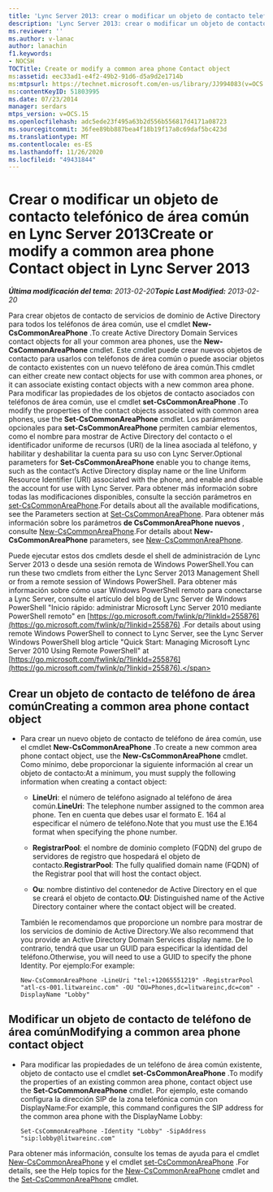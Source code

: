 ```yaml
---
title: 'Lync Server 2013: crear o modificar un objeto de contacto telefónico de área común'
description: 'Lync Server 2013: crear o modificar un objeto de contacto telefónico de área común.'
ms.reviewer: ''
ms.author: v-lanac
author: lanachin
f1.keywords:
- NOCSH
TOCTitle: Create or modify a common area phone Contact object
ms:assetid: eec33ad1-e4f2-49b2-91d6-d5a9d2e1714b
ms:mtpsurl: https://technet.microsoft.com/en-us/library/JJ994083(v=OCS.15)
ms:contentKeyID: 51803995
ms.date: 07/23/2014
manager: serdars
mtps_version: v=OCS.15
ms.openlocfilehash: adc5ede23f495a63b2d556b556817d4171a08723
ms.sourcegitcommit: 36fee89bb887bea4f18b19f17a8c69daf5bc423d
ms.translationtype: MT
ms.contentlocale: es-ES
ms.lasthandoff: 11/26/2020
ms.locfileid: "49431844"
---
```

# <a name="create-or-modify-a-common-area-phone-contact-object-in-lync-server-2013"></a><span data-ttu-id="b2b87-103">Crear o modificar un objeto de contacto telefónico de área común en Lync Server 2013</span><span class="sxs-lookup"><span data-stu-id="b2b87-103">Create or modify a common area phone Contact object in Lync Server 2013</span></span>

<div data-xmlns="http://www.w3.org/1999/xhtml">

<div class="topic" data-xmlns="http://www.w3.org/1999/xhtml" data-msxsl="urn:schemas-microsoft-com:xslt" data-cs="https://msdn.microsoft.com/">

<div data-asp="https://msdn2.microsoft.com/asp">



</div>

<div id="mainSection">

<div id="mainBody"><span data-ttu-id="b2b87-104">

<span> </span></span><span class="sxs-lookup"><span data-stu-id="b2b87-104">

<span> </span></span></span>

<span data-ttu-id="b2b87-105">_**Última modificación del tema:** 2013-02-20_</span><span class="sxs-lookup"><span data-stu-id="b2b87-105">_**Topic Last Modified:** 2013-02-20_</span></span>

<span data-ttu-id="b2b87-106">Para crear objetos de contacto de servicios de dominio de Active Directory para todos los teléfonos de área común, use el cmdlet **New-CsCommonAreaPhone** .</span><span class="sxs-lookup"><span data-stu-id="b2b87-106">To create Active Directory Domain Services contact objects for all your common area phones, use the **New-CsCommonAreaPhone** cmdlet.</span></span> <span data-ttu-id="b2b87-107">Este cmdlet puede crear nuevos objetos de contacto para usarlos con teléfonos de área común o puede asociar objetos de contacto existentes con un nuevo teléfono de área común.</span><span class="sxs-lookup"><span data-stu-id="b2b87-107">This cmdlet can either create new contact objects for use with common area phones, or it can associate existing contact objects with a new common area phone.</span></span> <span data-ttu-id="b2b87-108">Para modificar las propiedades de los objetos de contacto asociados con teléfonos de área común, use el cmdlet **set-CsCommonAreaPhone** .</span><span class="sxs-lookup"><span data-stu-id="b2b87-108">To modify the properties of the contact objects associated with common area phones, use the **Set-CsCommonAreaPhone** cmdlet.</span></span> <span data-ttu-id="b2b87-109">Los parámetros opcionales para **set-CsCommonAreaPhone** permiten cambiar elementos, como el nombre para mostrar de Active Directory del contacto o el identificador uniforme de recursos (URI) de la línea asociada al teléfono, y habilitar y deshabilitar la cuenta para su uso con Lync Server.</span><span class="sxs-lookup"><span data-stu-id="b2b87-109">Optional parameters for **Set-CsCommonAreaPhone** enable you to change items, such as the contact’s Active Directory display name or the line Uniform Resource Identifier (URI) associated with the phone, and enable and disable the account for use with Lync Server.</span></span> <span data-ttu-id="b2b87-110">Para obtener más información sobre todas las modificaciones disponibles, consulte la sección parámetros en [set-CsCommonAreaPhone](https://docs.microsoft.com/powershell/module/skype/Set-CsCommonAreaPhone).</span><span class="sxs-lookup"><span data-stu-id="b2b87-110">For details about all the available modifications, see the Parameters section at [Set-CsCommonAreaPhone](https://docs.microsoft.com/powershell/module/skype/Set-CsCommonAreaPhone).</span></span> <span data-ttu-id="b2b87-111">Para obtener más información sobre los parámetros **de CsCommonAreaPhone nuevos** , consulte [New-CsCommonAreaPhone](https://docs.microsoft.com/powershell/module/skype/New-CsCommonAreaPhone).</span><span class="sxs-lookup"><span data-stu-id="b2b87-111">For details about **New-CsCommonAreaPhone** parameters, see [New-CsCommonAreaPhone](https://docs.microsoft.com/powershell/module/skype/New-CsCommonAreaPhone).</span></span>

<span data-ttu-id="b2b87-112">Puede ejecutar estos dos cmdlets desde el shell de administración de Lync Server 2013 o desde una sesión remota de Windows PowerShell.</span><span class="sxs-lookup"><span data-stu-id="b2b87-112">You can run these two cmdlets from either the Lync Server 2013 Management Shell or from a remote session of Windows PowerShell.</span></span> <span data-ttu-id="b2b87-113">Para obtener más información sobre cómo usar Windows PowerShell remoto para conectarse a Lync Server, consulte el artículo del blog de Lync Server de Windows PowerShell "Inicio rápido: administrar Microsoft Lync Server 2010 mediante PowerShell remoto" en [https://go.microsoft.com/fwlink/p/?linkId=255876](https://go.microsoft.com/fwlink/p/?linkid=255876) .</span><span class="sxs-lookup"><span data-stu-id="b2b87-113">For details about using remote Windows PowerShell to connect to Lync Server, see the Lync Server Windows PowerShell blog article "Quick Start: Managing Microsoft Lync Server 2010 Using Remote PowerShell" at [https://go.microsoft.com/fwlink/p/?linkId=255876](https://go.microsoft.com/fwlink/p/?linkid=255876).</span></span>

<div>


<div>

## <a name="creating-a-common-area-phone-contact-object"></a><span data-ttu-id="b2b87-114">Crear un objeto de contacto de teléfono de área común</span><span class="sxs-lookup"><span data-stu-id="b2b87-114">Creating a common area phone contact object</span></span>

  - <span data-ttu-id="b2b87-115">Para crear un nuevo objeto de contacto de teléfono de área común, use el cmdlet **New-CsCommonAreaPhone** .</span><span class="sxs-lookup"><span data-stu-id="b2b87-115">To create a new common area phone contact object, use the **New-CsCommonAreaPhone** cmdlet.</span></span> <span data-ttu-id="b2b87-116">Como mínimo, debe proporcionar la siguiente información al crear un objeto de contacto:</span><span class="sxs-lookup"><span data-stu-id="b2b87-116">At a minimum, you must supply the following information when creating a contact object:</span></span>
    
      - <span data-ttu-id="b2b87-117">**LineUri**: el número de teléfono asignado al teléfono de área común.</span><span class="sxs-lookup"><span data-stu-id="b2b87-117">**LineUri**: The telephone number assigned to the common area phone.</span></span> <span data-ttu-id="b2b87-118">Ten en cuenta que debes usar el formato E. 164 al especificar el número de teléfono.</span><span class="sxs-lookup"><span data-stu-id="b2b87-118">Note that you must use the E.164 format when specifying the phone number.</span></span>
    
      - <span data-ttu-id="b2b87-119">**RegistrarPool**: el nombre de dominio completo (FQDN) del grupo de servidores de registro que hospedará el objeto de contacto.</span><span class="sxs-lookup"><span data-stu-id="b2b87-119">**RegistrarPool**: The fully qualified domain name (FQDN) of the Registrar pool that will host the contact object.</span></span>
    
      - <span data-ttu-id="b2b87-120">**Ou**: nombre distintivo del contenedor de Active Directory en el que se creará el objeto de contacto.</span><span class="sxs-lookup"><span data-stu-id="b2b87-120">**OU**: Distinguished name of the Active Directory container where the contact object will be created.</span></span>
    
    <span data-ttu-id="b2b87-121">También le recomendamos que proporcione un nombre para mostrar de los servicios de dominio de Active Directory.</span><span class="sxs-lookup"><span data-stu-id="b2b87-121">We also recommend that you provide an Active Directory Domain Services display name.</span></span> <span data-ttu-id="b2b87-122">De lo contrario, tendrá que usar un GUID para especificar la identidad del teléfono.</span><span class="sxs-lookup"><span data-stu-id="b2b87-122">Otherwise, you will need to use a GUID to specify the phone Identity.</span></span> <span data-ttu-id="b2b87-123">Por ejemplo:</span><span class="sxs-lookup"><span data-stu-id="b2b87-123">For example:</span></span>
    
        New-CsCommonAreaPhone -LineUri "tel:+12065551219" -RegistrarPool "atl-cs-001.litwareinc.com" -OU "OU=Phones,dc=litwareinc,dc=com" -DisplayName "Lobby"

</div>

<div>

## <a name="modifying-a-common-area-phone-contact-object"></a><span data-ttu-id="b2b87-124">Modificar un objeto de contacto de teléfono de área común</span><span class="sxs-lookup"><span data-stu-id="b2b87-124">Modifying a common area phone contact object</span></span>

  - <span data-ttu-id="b2b87-125">Para modificar las propiedades de un teléfono de área común existente, objeto de contacto use el cmdlet **set-CsCommonAreaPhone** .</span><span class="sxs-lookup"><span data-stu-id="b2b87-125">To modify the properties of an existing common area phone, contact object use the **Set-CsCommonAreaPhone** cmdlet.</span></span> <span data-ttu-id="b2b87-126">Por ejemplo, este comando configura la dirección SIP de la zona telefónica común con DisplayName:</span><span class="sxs-lookup"><span data-stu-id="b2b87-126">For example, this command configures the SIP address for the common area phone with the DisplayName Lobby:</span></span>
    
        Set-CsCommonAreaPhone -Identity "Lobby" -SipAddress "sip:lobby@litwareinc.com"

</div>

<span data-ttu-id="b2b87-127">Para obtener más información, consulte los temas de ayuda para el cmdlet [New-CsCommonAreaPhone](https://docs.microsoft.com/powershell/module/skype/New-CsCommonAreaPhone) y el cmdlet [set-CsCommonAreaPhone](https://docs.microsoft.com/powershell/module/skype/Set-CsCommonAreaPhone) .</span><span class="sxs-lookup"><span data-stu-id="b2b87-127">For details, see the Help topics for the [New-CsCommonAreaPhone](https://docs.microsoft.com/powershell/module/skype/New-CsCommonAreaPhone) cmdlet and the [Set-CsCommonAreaPhone](https://docs.microsoft.com/powershell/module/skype/Set-CsCommonAreaPhone) cmdlet.</span></span>

<span data-ttu-id="b2b87-128"></div>

</div>

<span> </span>

</div>

</div>

</span><span class="sxs-lookup"><span data-stu-id="b2b87-128"></div>

</div>

<span> </span>

</div>

</div>

</span></span></div>

